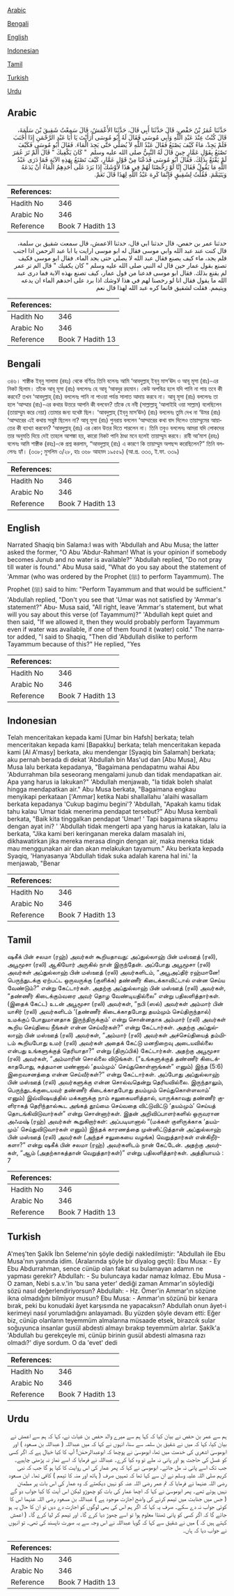 [Arabic](#arabic)

[Bengali](#bengali)

[English](#english)

[Indonesian](#indonesian)

[Tamil](#tamil)

[Turkish](#turkish)

[Urdu](#urdu)

## Arabic


<div dir="rtl" lang="ar" style={{fontSize:'larger',backgroundColor:'#f8f9fa',padding:20}}>
حَدَّثَنَا عُمَرُ بْنُ حَفْصٍ، قَالَ حَدَّثَنَا أَبِي قَالَ، حَدَّثَنَا الأَعْمَشُ، قَالَ سَمِعْتُ شَقِيقَ بْنَ سَلَمَةَ، قَالَ كُنْتُ عِنْدَ عَبْدِ اللَّهِ وَأَبِي مُوسَى فَقَالَ لَهُ أَبُو مُوسَى أَرَأَيْتَ يَا أَبَا عَبْدِ الرَّحْمَنِ إِذَا أَجْنَبَ فَلَمْ يَجِدْ، مَاءً كَيْفَ يَصْنَعُ فَقَالَ عَبْدُ اللَّهِ لاَ يُصَلِّي حَتَّى يَجِدَ الْمَاءَ‏.‏ فَقَالَ أَبُو مُوسَى فَكَيْفَ تَصْنَعُ بِقَوْلِ عَمَّارٍ حِينَ قَالَ لَهُ النَّبِيُّ صلى الله عليه وسلم ‏ "‏ كَانَ يَكْفِيكَ ‏"‏ قَالَ أَلَمْ تَرَ عُمَرَ لَمْ يَقْنَعْ بِذَلِكَ‏.‏ فَقَالَ أَبُو مُوسَى فَدَعْنَا مِنْ قَوْلِ عَمَّارٍ، كَيْفَ تَصْنَعُ بِهَذِهِ الآيَةِ فَمَا دَرَى عَبْدُ اللَّهِ مَا يَقُولُ فَقَالَ إِنَّا لَوْ رَخَّصْنَا لَهُمْ فِي هَذَا لأَوْشَكَ إِذَا بَرَدَ عَلَى أَحَدِهِمُ الْمَاءُ أَنْ يَدَعَهُ وَيَتَيَمَّمَ‏.‏ فَقُلْتُ لِشَقِيقٍ فَإِنَّمَا كَرِهَ عَبْدُ اللَّهِ لِهَذَا قَالَ نَعَمْ‏.‏
</div>
<div style={{backgroundColor:'#f8f9fa',padding:20, marginBottom: 10}}><table> <thead> <tr> <th>References:</th> <th></th> </tr> </thead> <tbody><tr><td>Hadith No</td><td>346</td></tr><tr><td>Arabic No</td><td>346</td></tr><tr><td>Reference</td><td>Book 7 Hadith 13</td></tr></tbody></table></div>


<div dir="rtl" lang="ar" style={{fontSize:'larger',backgroundColor:'#f8f9fa',padding:20}}>
حدثنا عمر بن حفص، قال حدثنا ابي قال، حدثنا الاعمش، قال سمعت شقيق بن سلمة، قال كنت عند عبد الله وابي موسى فقال له ابو موسى ارايت يا ابا عبد الرحمن اذا اجنب فلم يجد، ماء كيف يصنع فقال عبد الله لا يصلي حتى يجد الماء. فقال ابو موسى فكيف تصنع بقول عمار حين قال له النبي صلى الله عليه وسلم " كان يكفيك " قال الم تر عمر لم يقنع بذلك. فقال ابو موسى فدعنا من قول عمار، كيف تصنع بهذه الاية فما درى عبد الله ما يقول فقال انا لو رخصنا لهم في هذا لاوشك اذا برد على احدهم الماء ان يدعه ويتيمم. فقلت لشقيق فانما كره عبد الله لهذا قال نعم
</div>
<div style={{backgroundColor:'#f8f9fa',padding:20, marginBottom: 10}}><table> <thead> <tr> <th>References:</th> <th></th> </tr> </thead> <tbody><tr><td>Hadith No</td><td>346</td></tr><tr><td>Arabic No</td><td>346</td></tr><tr><td>Reference</td><td>Book 7 Hadith 13</td></tr></tbody></table></div>

## Bengali


<div dir="ltr" lang="bn" style={{fontSize:'larger',backgroundColor:'#f8f9fa',padding:20}}>
৩৪৬। শাক্বীক ইব্‌নু সালামা (রহঃ) থেকে বর্ণিতঃ তিনি বলেনঃ আমি ‘আবদুল্লাহ্‌ ইব্‌নু মাস’ঊদ ও আবূ মূসা (রাঃ)-এর নিকট ছিলাম। তাঁকে আবূ মূসা (রাঃ) বললেনঃ হে আবূ ‘আবদুর রহমান। কেউ অপবিত্র হলে যদি পানি না পায় তবে কী করবে? তখন ‘আবদুল্লাহ্‌ (রাঃ) বললেনঃ পানি না পাওয়া পর্যন্ত সালাত আদায় করবে না। আবূ মূসা (রাঃ) বললেনঃ তা হলে ‘আম্মার (রাঃ)-এর কথার উত্তরে আপনি কী বলবেন? তাঁকে যে নবী (সাল্লাল্লাহু ‘আলাইহি ওয়া সাল্লাম) বলেছিলেন (তায়াম্মুম করে নেয়া) তোমার জন্য যথেষ্ট ছিল। ‘আবদুল্লাহ্‌ (ইব্‌নু মাস’ঊদ) (রাঃ) বললেনঃ তুমি দেখ না ‘উমর (রাঃ) ‘আম্মারের এই কথায় সন্তুষ্ট ছিলেন না? আবূ মূসা (রাঃ) পুনরায় বললেন ‘আম্মারের কথা বাদ দিলেও তায়াম্মুমের আয়াতের কী ব্যাখ্যা করবেন? ‘আবদুল্লাহ্‌ (রাঃ) এর কোন উত্তর দিতে পারলেন না। তিনি তবুও বললেনঃ আমরা যদি লোকদের তার অনুমতি দিয়ে দেই তাহলে আশঙ্কা হয়, কারো নিকট পানি ঠাণ্ডা মনে হলেই তায়াম্মুম করবে। রাবী আ’মাশ (রহঃ) বলেনঃ আমি শাক্বীক (রহঃ)-কে প্রশ্ন করলাম, “আবদুল্লাহ্‌ (রাঃ) এ কারণে কি তায়াম্মুম অপছন্দ করেছিলেন?” তিনি বললেনঃ হ্যাঁ। (৩৩৮; মুসলিম ৩/২৮, হাঃ ৩৬৮ আহমদ ১৯৫৫৯) (আ.প্র. ৩৩৩, ই.ফা. ৩৩৯)
</div>
<div style={{backgroundColor:'#f8f9fa',padding:20, marginBottom: 10}}><table> <thead> <tr> <th>References:</th> <th></th> </tr> </thead> <tbody><tr><td>Hadith No</td><td>346</td></tr><tr><td>Arabic No</td><td>346</td></tr><tr><td>Reference</td><td>Book 7 Hadith 13</td></tr></tbody></table></div>

## English


<div dir="ltr" lang="en" style={{fontSize:'larger',backgroundColor:'#f8f9fa',padding:20}}>
Narrated Shaqiq bin Salama:I was with 'Abdullah and Abu Musa; the latter asked the former, "O Abu 'Abdur-Rahman! What is your opinion if somebody becomes Junub and no water is available?" 'Abdullah replied, "Do not pray till water is found." Abu Musa said, "What do you say about the statement of 'Ammar (who was ordered by the Prophet (ﷺ) to perform Tayammum). The Prophet (ﷺ) said to him: "Perform Tayammum and that would be sufficient." 'Abdullah replied, "Don't you see that 'Umar was not satisfied by 'Ammar's statement?" Abu- Musa said, "All right, leave 'Ammar's statement, but what will you say about this verse (of Tayammum)?" 'Abdullah kept quiet and then said, "If we allowed it, then they would probably perform Tayammum even if water was available, if one of them found it (water) cold." The narrator added, "I said to Shaqiq, "Then did 'Abdullah dislike to perform Tayammum because of this?" He replied, "Yes
</div>
<div style={{backgroundColor:'#f8f9fa',padding:20, marginBottom: 10}}><table> <thead> <tr> <th>References:</th> <th></th> </tr> </thead> <tbody><tr><td>Hadith No</td><td>346</td></tr><tr><td>Arabic No</td><td>346</td></tr><tr><td>Reference</td><td>Book 7 Hadith 13</td></tr></tbody></table></div>

## Indonesian


<div dir="ltr" lang="id" style={{fontSize:'larger',backgroundColor:'#f8f9fa',padding:20}}>
Telah menceritakan kepada kami [Umar bin Hafsh] berkata; telah menceritakan kepada kami [Bapakku] berkata; telah menceritakan kepada kami [Al A'masy] berkata, aku mendengar [Syaqiq bin Salamah] berkata; aku pernah berada di dekat 'Abdullah bin Mas'ud dan [Abu Musa], Abu Musa lalu berkata kepadanya, "Bagaimana pendapatmu wahai Abu 'Abdurrahman bila seseorang mengalami junub dan tidak mendapatkan air. Apa yang harus ia lakukan?" 'Abdullah menjawab, "Ia tidak boleh shalat hingga mendapatkan air." Abu Musa berkata, "Bagaimana engkau menyikapi perkataan ['Ammar] ketika Nabi shallallahu 'alaihi wasallam berkata kepadanya 'Cukup bagimu begini'? 'Abdullah, "Apakah kamu tidak tahu kalau 'Umar tidak menerima pendapat tersebut?" Abu Musa kembali berkata, "Baik kita tinggalkan pendapat 'Umar! ' Tapi bagaimana sikapmu dengan ayat ini? ' 'Abdullah tidak mengerti apa yang harus ia katakan, lalu ia berkata, "Jika kami beri keringanan mereka dalam masalah ini, dikhawatirkan jika mereka merasa dingin dengan air, maka mereka tidak mau menggunakan air dan akan melakukan tayamum." Aku berkata kepada Syaqiq, 'Hanyasanya 'Abdullah tidak suka adalah karena hal ini.' Ia menjawab, "Benar
</div>
<div style={{backgroundColor:'#f8f9fa',padding:20, marginBottom: 10}}><table> <thead> <tr> <th>References:</th> <th></th> </tr> </thead> <tbody><tr><td>Hadith No</td><td>346</td></tr><tr><td>Arabic No</td><td>346</td></tr><tr><td>Reference</td><td>Book 7 Hadith 13</td></tr></tbody></table></div>

## Tamil


<div dir="ltr" lang="ta" style={{fontSize:'larger',backgroundColor:'#f8f9fa',padding:20}}>
ஷகீக் பின் சலமா (ரஹ்) அவர்கள் கூறியதாவது: அப்துல்லாஹ் பின் மஸ்ஊத் (ரலி), அபூமூசா (ரலி) ஆகியோர் அருகில் நான் இருந்தேன். அப்போது அபூமூசா (ரலி) அவர்கள் அப்துல்லாஹ் பின் மஸ்ஊத் (ரலி) அவர்களிடம், “அபூஅப்திர் ரஹ்மானே! பெருந்துடக்கு ஏற்பட்ட ஒருவருக்கு (குளிக்க) தண்ணீர் கிடைக்காவிட்டால் என்ன செய்ய வேண்டும்?” என்று கேட்டார்கள். அதற்கு அப்துல்லாஹ் பின் மஸ்ஊத் (ரலி) அவர்கள், “தண்ணீர் கிடைக்கும்வரை அவர் தொழ வேண்டியதில்லை” என்று பதிலளித்தார்கள். (இதைக் கேட்ட) உடன் அபூமூசா (ரலி) அவர்கள், “நபி (ஸல்) அவர்கள் அம்மார் பின் யாசிர் (ரலி) அவர்களிடம் ‘(தண்ணீர் கிடைக்காதபோது தயம்மும் செய்திருந்தால்) உமக்குப் போதுமானதாக இருந்திருக்கும்’ என்று சொன்னதாக அம்மார் (ரலி) அவர்கள் கூறிய செய்தியை நீங்கள் என்ன செய்வீர்கள்?” என்று கேட்டார்கள். அதற்கு அப்துல்லாஹ் பின் மஸ்ஊத் (ரலி) அவர்கள், “அம்மார் (ரலி) அவர்கள் அச்செய்தியைத் தம்மிடம் கூறியபோது உமர் (ரலி) அவர்கள் அதைக் கேட்டு மனநிறைவு அடையவில்லை என்பது உங்களுக்குத் தெரியாதா?” என்று (திருப்பிக்) கேட்டார்கள். அதற்கு அபூமூசா (ரலி) அவர்கள், “அம்மாரின் சொல்லை விடுங்கள். (“உங்களுக்குத் தண்ணீர் கிடைக்காதபோது, சுத்தமான மண்ணால் ‘தயம்மும்’ செய்துகொள்ளுங்கள்” எனும்) இந்த (5:6) இறைவசனத்தை என்ன செய்வீர்கள்?” என்று கேட்டார்கள். அப்போது அப்துல்லாஹ் பின் மஸ்ஊத் (ரலி) அவர்களுக்கு என்ன சொல்வதென்று தெரியவில்லை. இருந்தாலும், பெருந்துடக்குடையவர் தண்ணீர் கிடைக்காதபோது தயம்மும் செய்துகொள்ளலாம்’ எனும்) இவ்விஷயத்தில் மக்களுக்கு நாம் சலுகையளித்தால், யாருக்காவது தண்ணீர் குளிராகத் தெரிந்தால்கூட அங்கத் தூய்மை செய்வதை விட்டுவிட்டு ‘தயம்மும்’ செய்யத் தொடங்கிவிடுவார்கள்” என்று சொன்னார்கள். இதன் அறிவிப்பாளர்களில் ஒருவரான அஃமஷ் (ரஹ்) அவர்கள் கூறுகிறார்கள்: அப்படியானால் “(மக்கள் குளிருக்காக ‘தயம்மும்’ செய்துவிடுவார்கள் எனும்) இந்தக் காரணத்தை முன்னிட்டுத்தான் அப்துல்லாஹ் பின் மஸ்ஊத் (ரலி) அவர்கள் (அந்தச் சலுகையை வழங்க) வெறுத்தார்கள் என்கிறீர்களா?” என்று ஷகீக் பின் சலமா (ரஹ்) அவர்களிடம் நான் கேட்டேன். அதற்கு அவர்கள், “ஆம் (அதற்காகத்தான் வெறுத்தார்கள்)” என்று பதிலளித்தார்கள். அத்தியாயம் : 7
</div>
<div style={{backgroundColor:'#f8f9fa',padding:20, marginBottom: 10}}><table> <thead> <tr> <th>References:</th> <th></th> </tr> </thead> <tbody><tr><td>Hadith No</td><td>346</td></tr><tr><td>Arabic No</td><td>346</td></tr><tr><td>Reference</td><td>Book 7 Hadith 13</td></tr></tbody></table></div>

## Turkish


<div dir="ltr" lang="tr" style={{fontSize:'larger',backgroundColor:'#f8f9fa',padding:20}}>
A'meş'ten Şakîk İbn Seleme'nin şöyle dediği nakledilmiştir: "Abdullah ile Ebu Musa'nın yanında idim. (Aralarında şöyle bir diyalog geçti): Ebu Musa: - Ey Ebu Abdurrahman, sence cünüp olan fakat su bulamayan adamın ne yapması gerekir? Abdullah: - Su buluncaya kadar namaz kılmaz. Ebu Musa - O zaman, Nebi s.a.v.'in 'bu sana yeter' dediği zaman Ammar'ın söylediği sözü nasıl değerlendiriyorsun? Abdullah: - Hz. Ömer'in Ammar'ın sözüne ikna olmadığını bilmiyor musun? Ebu Musa: - Ammar'ın sözünü bir kenara bırak, peki bu konudaki âyet karşısında ne yapacaksın? Abdullah onun âyet-i kerimeyi nasıl yorumladığını anlayamadı. Bu yüzden şöyle devam etti: Eğer biz, cünüp olanların teyemmüm almalarına müsaade etsek, birazcık sular soğuyunca insanlar gusül abdesti almayı bırakıp teyemmüm alırlar. Şakîk'a 'Abdullah bu gerekçeyle mi, cünüp birinin gusül abdesti almasına razı olmadı?' diye sordum. O da 'evet' dedi
</div>
<div style={{backgroundColor:'#f8f9fa',padding:20, marginBottom: 10}}><table> <thead> <tr> <th>References:</th> <th></th> </tr> </thead> <tbody><tr><td>Hadith No</td><td>346</td></tr><tr><td>Arabic No</td><td>346</td></tr><tr><td>Reference</td><td>Book 7 Hadith 13</td></tr></tbody></table></div>

## Urdu


<div dir="rtl" lang="ur" style={{fontSize:'larger',backgroundColor:'#f8f9fa',padding:20}}>
ہم سے عمر بن حفص نے بیان کیا کہ کہا ہم سے میرے والد حفص بن غیاث نے، کہا کہ ہم سے اعمش نے بیان کیا، کہا کہ میں نے شقیق بن سلمہ سے سنا، انہوں نے کہا کہ میں عبداللہ ( عبداللہ بن مسعود ) اور ابوموسیٰ اشعری کی خدمت میں تھا، ابوموسیٰ نے پوچھا کہ ابوعبدالرحمٰن! آپ کا کیا خیال ہے کہ اگر کسی کو غسل کی حاجت ہو اور پانی نہ ملے تو وہ کیا کرے۔ عبداللہ نے فرمایا کہ اسے نماز نہ پڑھنی چاہیے۔ جب تک اسے پانی نہ مل جائے۔ ابوموسیٰ نے کہا کہ پھر عمار کی اس روایت کا کیا ہو گا جب کہ نبی کریم صلی اللہ علیہ وسلم نے ان سے کہا تھا کہ تمہیں صرف ( ہاتھ اور منہ کا تیمم ) کافی تھا۔ ابن مسعود رضی اللہ عنہما نے فرمایا کہ تم عمر رضی اللہ عنہ کو نہیں دیکھتے کہ وہ عمار کی اس بات پر مطمئن نہیں ہوئے تھے۔ پھر ابوموسیٰ نے کہا کہ اچھا عمار کی بات کو چھوڑو لیکن اس آیت کا کیا جواب دو گے ( جس میں جنابت میں تیمم کرنے کی واضح اجازت موجود ہے ) عبداللہ بن مسعود رضی اللہ عنہما اس کا کوئی جواب نہ دے سکے۔ صرف یہ کہا کہ اگر ہم اس کی بھی لوگوں کو اجازت دے دیں تو ان کا حال یہ ہو جائے گا کہ اگر کسی کو پانی ٹھنڈا معلوم ہوا تو اسے چھوڑ دیا کرے گا۔ اور تیمم کر لیا کرے گا۔ ( اعمش کہتے ہیں کہ ) میں نے شقیق سے کہا کہ گویا عبداللہ نے اس وجہ سے یہ صورت ناپسند کی تھی۔ تو انہوں نے جواب دیا کہ ہاں۔
</div>
<div style={{backgroundColor:'#f8f9fa',padding:20, marginBottom: 10}}><table> <thead> <tr> <th>References:</th> <th></th> </tr> </thead> <tbody><tr><td>Hadith No</td><td>346</td></tr><tr><td>Arabic No</td><td>346</td></tr><tr><td>Reference</td><td>Book 7 Hadith 13</td></tr></tbody></table></div>